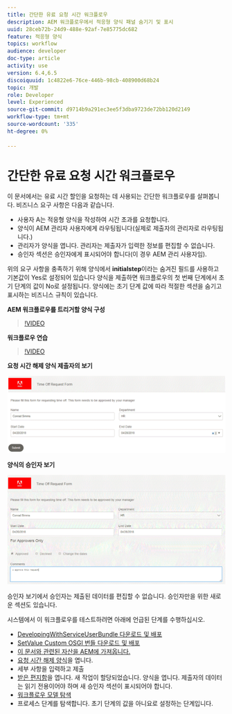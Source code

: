 ```yaml
---
title: 간단한 유료 요청 시간 워크플로우
description: AEM 워크플로우에서 적응형 양식 패널 숨기기 및 표시
uuid: 28ceb72b-24d9-488e-92af-7e85775dc682
feature: 적응형 양식
topics: workflow
audience: developer
doc-type: article
activity: use
version: 6.4,6.5
discoiquuid: 1c4822e6-76ce-446b-98cb-408900d68b24
topic: 개발
role: Developer
level: Experienced
source-git-commit: d9714b9a291ec3ee5f3dba9723de72bb120d2149
workflow-type: tm+mt
source-wordcount: '335'
ht-degree: 0%

---
```



# 간단한 유료 요청 시간 워크플로우

이 문서에서는 유료 시간 할인을 요청하는 데 사용되는 간단한 워크플로우를 살펴봅니다. 비즈니스 요구 사항은 다음과 같습니다.

* 사용자 A는 적응형 양식을 작성하여 시간 초과를 요청합니다.
* 양식이 AEM 관리자 사용자에게 라우팅됩니다(실제로 제출자의 관리자로 라우팅됩니다.)
* 관리자가 양식을 엽니다. 관리자는 제출자가 입력한 정보를 편집할 수 없습니다.
* 승인자 섹션은 승인자에게 표시되어야 합니다(이 경우 AEM 관리 사용자임).

위의 요구 사항을 충족하기 위해 양식에서 **initialstep**&#x200B;이라는 숨겨진 필드를 사용하고 기본값이 Yes로 설정되어 있습니다 양식을 제출하면 워크플로우의 첫 번째 단계에서 초기 단계의 값이 No로 설정됩니다. 양식에는 초기 단계 값에 따라 적절한 섹션을 숨기고 표시하는 비즈니스 규칙이 있습니다.

**AEM 워크플로우를 트리거할 양식 구성**

>[!VIDEO](https://video.tv.adobe.com/v/28406?quality=9&learn=on)

**워크플로우 연습**

>[!VIDEO](https://video.tv.adobe.com/v/28407?quality=9&learn=on)

**요청 시간 해제 양식 제출자의 보기**

![초기 단계](assets/initialstep.gif)

**양식의 승인자 보기**

![approverview](assets/approversview.gif)

승인자 보기에서 승인자는 제출된 데이터를 편집할 수 없습니다. 승인자만을 위한 새로운 섹션도 있습니다.

시스템에서 이 워크플로우를 테스트하려면 아래에 언급된 단계를 수행하십시오.
* [DevelopingWithServiceUserBundle 다운로드 및 배포](/help/forms/assets/common-osgi-bundles/DevelopingWithServiceUser.jar)
* [SetValue Custom OSGI 번들 다운로드 및 배포](/help/forms/assets/common-osgi-bundles/SetValueApp.core-1.0-SNAPSHOT.jar)
* [이 문서와 관련된 자산을 AEM에 가져옵니다.](assets/helpxworkflow.zip)
* [요청 시간 해제 양식](http://localhost:4502/content/dam/formsanddocuments/helpx/timeoffrequestform/jcr:content?wcmmode=disabled)을 엽니다.
* 세부 사항을 입력하고 제출
* [받은 편지함](http://localhost:4502/mnt/overlay/cq/inbox/content/inbox.html)을 엽니다. 새 작업이 할당되었습니다. 양식을 엽니다. 제출자의 데이터는 읽기 전용이어야 하며 새 승인자 섹션이 표시되어야 합니다.
* [워크플로우 모델 탐색](http://localhost:4502/editor.html/conf/global/settings/workflow/models/helpxworkflow.html)
* 프로세스 단계를 탐색합니다. 초기 단계의 값을 아니요로 설정하는 단계입니다.
